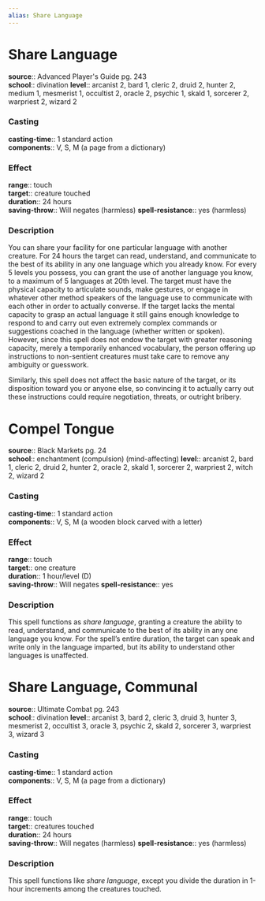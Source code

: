 ```yaml
---
alias: Share Language
---
```


# Share Language 

**source**:: Advanced Player's Guide pg. 243  
**school**:: divination
**level**:: arcanist 2, bard 1, cleric 2, druid 2, hunter 2, medium 1, mesmerist 1, occultist 2, oracle 2, psychic 1, skald 1, sorcerer 2, warpriest 2, wizard 2

### Casting 

**casting-time**:: 1 standard action  
**components**:: V, S, M (a page from a dictionary)

### Effect 

**range**:: touch  
**target**:: creature touched  
**duration**:: 24 hours  
**saving-throw**:: Will negates (harmless)
**spell-resistance**:: yes (harmless)

### Description 

You can share your facility for one particular language with another creature. For 24 hours the target can read, understand, and communicate to the best of its ability in any one language which you already know. For every 5 levels you possess, you can grant the use of another language you know, to a maximum of 5 languages at 20th level. The target must have the physical capacity to articulate sounds, make gestures, or engage in whatever other method speakers of the language use to communicate with each other in order to actually converse. If the target lacks the mental capacity to grasp an actual language it still gains enough knowledge to respond to and carry out even extremely complex commands or suggestions coached in the language (whether written or spoken). However, since this spell does not endow the target with greater reasoning capacity, merely a temporarily enhanced vocabulary, the person offering up instructions to non-sentient creatures must take care to remove any ambiguity or guesswork.  
  
Similarly, this spell does not affect the basic nature of the target, or its disposition toward you or anyone else, so convincing it to actually carry out these instructions could require negotiation, threats, or outright bribery.

# Compel Tongue 

**source**:: Black Markets pg. 24  
**school**:: enchantment (compulsion) (mind-affecting)
**level**:: arcanist 2, bard 1, cleric 2, druid 2, hunter 2, oracle 2, skald 1, sorcerer 2, warpriest 2, witch 2, wizard 2

### Casting 

**casting-time**:: 1 standard action  
**components**:: V, S, M (a wooden block carved with a letter)

### Effect 

**range**:: touch  
**target**:: one creature  
**duration**:: 1 hour/level (D)  
**saving-throw**:: Will negates
**spell-resistance**:: yes

### Description 

This spell functions as *share language*, granting a creature the ability to read, understand, and communicate to the best of its ability in any one language you know. For the spell’s entire duration, the target can speak and write only in the language imparted, but its ability to understand other languages is unaffected.

# Share Language, Communal 

**source**:: Ultimate Combat pg. 243  
**school**:: divination
**level**:: arcanist 3, bard 2, cleric 3, druid 3, hunter 3, mesmerist 2, occultist 3, oracle 3, psychic 2, skald 2, sorcerer 3, warpriest 3, wizard 3

### Casting 

**casting-time**:: 1 standard action  
**components**:: V, S, M (a page from a dictionary)

### Effect 

**range**:: touch  
**target**:: creatures touched  
**duration**:: 24 hours  
**saving-throw**:: Will negates (harmless)
**spell-resistance**:: yes (harmless)

### Description 

This spell functions like *share language*, except you divide the duration in 1-hour increments among the creatures touched.
